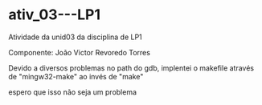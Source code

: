 # ativ_03---LP1
Atividade da unid03 da disciplina de LP1

Componente: João Victor Revoredo Torres

Devido a diversos problemas no path do gdb, implentei o makefile através de 
"mingw32-make" ao invés de "make"

espero que isso não seja um problema

